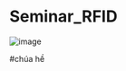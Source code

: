 # Seminar_RFID
![image](https://user-images.githubusercontent.com/60642132/162663529-c1e304ba-16b3-4450-b205-1248cdb87db9.png)

#chúa hề 
